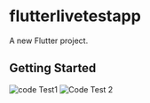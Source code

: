 # flutterlivetestapp

A new Flutter project.

## Getting Started

![code Test1](https://github.com/Tanjil70/flutter_livetest_app_ostad/assets/10905646/7907cea7-a73c-4c53-9ce3-7be0d8aaddf3)
![Code Test 2](https://github.com/Tanjil70/flutter_livetest_app_ostad/assets/10905646/bbbc2f1f-ac38-48fe-80b7-70c38b4b9824)

